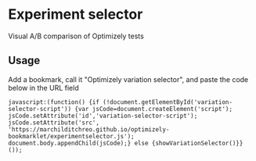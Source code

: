 # Experiment selector

Visual A/B comparison of Optimizely tests

## Usage

Add a bookmark, call it "Optimizely variation selector", and paste the code below in the URL field 

```
javascript:(function() {if (!document.getElementById('variation-selector-script')) {var jsCode=document.createElement('script'); jsCode.setAttribute('id','variation-selector-script'); jsCode.setAttribute('src', 'https://marchilditchreo.github.io/optimizely-bookmarklet/experimentselector.js'); document.body.appendChild(jsCode);} else {showVariationSelector()}}());
```